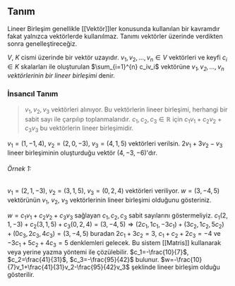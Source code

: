 ## Tanım
Lineer Birleşim genellikle [[Vektör]]ler konusunda kullanılan bir kavramdır fakat yalnızca vektörlerde kullanılmaz. Tanımı vektörler üzerinde verdikten sonra genelleştireceğiz.

$V$, $K$ cismi üzerinde bir vektör uzayıdır. $v_1,v_2,...,v_n\in V$ vektörleri ve keyfi $c_i\in K$ skalarları ile oluşturulan $\sum_{i=1}^{n} c_iv_i$ vektörüne *$v_1,v_2,...,v_n$ vektörlerinin bir lineer birleşimi* denir.

### İnsancıl Tanım
> $v_1,v_2,v_3$ vektörleri alınıyor. Bu vektörlerin lineer birleşimi, herhangi bir sabit sayı ile çarpılıp toplanmalarıdır. $c_1,c_2,c_3\in\mathbb{R}$ için $c_1v_1+c_2v_2+c_3v_3$ bu vektörlerin lineer birleşimidir.

$v_1=(1,-1,4)$, $v_2=(2,0,-3)$, $v_3=(4,1,5)$ vektörleri verilsin. $2v_1+3v_2-v_3$ lineer birleşiminin oluşturduğu vektör $(4,-3,-6)$'dır.

###### Örnek 1:
$v_1=(2,1,-3)$, $v_2=(3,1,5)$, $v_3=(0,2,4)$ vektörleri veriliyor. $w=(3,-4,5)$ vektörünün $v_1$, $v_2$, $v_3$ vektörlerinin lineer birleşimi olduğunu gösteriniz.

$w=c_1v_1+c_2v_2+c_3v_3$ sağlayan $c_1,c_2,c_3$ sabit sayılarını göstermeliyiz. $c_1(2,1,-3)+c_2(3,1,5)+c_3(0,2,4)=(3,-4,5)\Rightarrow (2c_1,1c_1,-3c_1)+(3c_2,1c_2,5c_2)+(0c_3,2c_3,4c_3)=(3,-4,5)$ buradan $2c_1+3c_2=3$, $c_1+c_2+2c_3=-4$ ve $-3c_1+5c_2+4c_3=5$ denklemleri gelecek. Bu sistem [[Matris]] kullanarak veya yerine yazma yöntemi ile çözülebilir. $c_1=-\frac{10}{7}$, $c_2=\frac{41}{31}$, $c_3=-\frac{95}{42}$ bulunur. $w=-\frac{10}{7}v_1+\frac{41}{31}v_2-\frac{95}{42}v_3$ şeklinde lineer birleşim olduğu gösterilir.